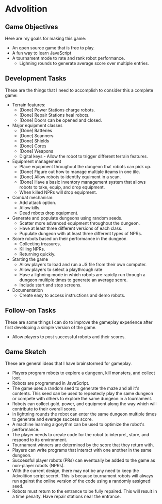 # Advolition

## Game Objectives
Here are my goals for making this game:
- An open source game that is free to play.
- A fun way to learn JavaScript
- A tournament mode to rate and rank robot performance.
  - Lighning rounds to generate average score over multiple entries.

## Development Tasks
These are the things that I need to accomplish to consider this a complete game:

- Terrain features:
    - [Done] Power Stations charge robots.
    - [Done] Repair Stations heal robots.
    - [Done] Doors can be opened and closed.
- Major equipment classes
    - [Done] Batteries
    - [Done] Scanners
    - [Done] Shields
    - [Done] Cores
    - [Done] Weapons
    - Digital keys - Allow the robot to trigger different terrain features.
- Equipment management
    - Place equipment throughout the dungeon that robots can pick up.
    - [Done] Figure out how to manage multiple iteams in one tile.
    - [Done] Allow robots to identify equiment in a scan.
    - [Done] Have a basic inventory management system that allows robots to take, equip, and drop equipment.
    - When killed NPRs will drop equipment.
- Combat mechanism
    - Add attack option.
    - Allow kills.
    - Dead robots drop equipment.
- Generate and populate dungeons using random seeds.
    - Scatter more advanced equipment throughout the dungeon.  
    - Have at least three different versions of each class.
    - Pupulate dungeon with at least three different types of NPRs.
- Score robots based on their performance in the dungeon.
    - Collecting treasures.
    - Killing NPRs.
    - Returning quickly.
- Starting the game
    - Allow players to load and run a JS file from their own computer.
    - Allow players to select a playthrough rate
    - Have a lighning mode in which robots are rapidly run through a dungeon multiple times to generate an average score.
    - Include start and stop screens.
- Documentation
    - Create easy to access instructions and demo robots.

## Follow-on Tasks
These are some things I can do to improve the gameplay experience after first developing a simple version of the game.
- Allow players to post successful robots and their scores.

## Game Sketch
These are general ideas that I have brainstormed for gameplay.
- Players program robots to explore a dungeon, kill monsters, and collect loot.
- Robots are programmed in JavaScript.
- The game uses a random seed to generate the maze and all it's contents.  This seed can be used to repeatedly play the same dungeon or compete with others to explore the same dungeon in a tournament.
- Robots can collect gold, power, and equipment along the way which will contribute to their overall score.
- In lightning rounds the robot can enter the same dungeon multiple times to generate and everage success score.
- A machine learning algorythm can be used to optimize the robot's performance.
- The player needs to create code for the robot to interpret, store, and respond to its environment.
- Tournament winners are determined by the score that they return with.
- Players can write programs that interact with one another in the same dungeon.
- Successful player robots (PRs) can eventually be added to the game as non-player robots (NPRs).
- With the current design, there may not be any need to keep the Advolition script secret.  This is because tournament robots will always run against the online version of the code using a randomly assigned seed.
- Robots must return to the entrance to be fully repaired. This will result in a time penalty.  Have repair stations near the entrance.
